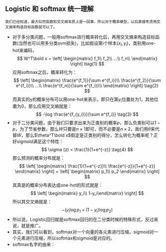 ## Logistic 和 softmax 统一理解
    我们已经知道，最大似然函数和交叉熵本质上是一回事，所以对于概率模型，以后直接考虑用交叉熵来构造目标函数就可以了。  
* 对于多分类问题，一般用softmax进行概率转化后，再用交叉熵来构造目标函数(当然也可以用多分类svm损失)，比如假设第i个样本$(x_i,y_i)$，类别用one-hot来编码，  
$$
W^T\bold x = 
\left[
\begin{matrix}
f_1\\
        f_2\\
        ...\\
        f_n\\
        \end{matrix}
\right] \tag{1}
$$
应用softmax之后，概率转化为：
$$
\left[
\begin{matrix}
\frac{e^{f_1}}{\sum e^{f_i}}\\
        \frac{e^{f_2}}{\sum e^{f_i}}\\
        ...\\
        \frac{e^{f_n}}{\sum e^{f_i}}\\
        \end{matrix}
\right] \tag{2}
$$
而真实的y的概率分布可以用one-hot来表示，即只在第$y_i$位置处为1，其他位置为0，那么应用交叉熵就是：
$$
-\log  \frac{e^{f_{y_i}}}{\sum e^{f_i}}    \tag{3}
$$
* 对于二分类问题，由于我们只要求出来为正类别的概率$p$，那么负类别可以$1-p$，为了节省参数，那么$W$只要是$n\times 1$即可，而不必要是$n \times 2$，我们用$\theta$来代替$W$，那么$\theta^T\bold x$假定是正类别的得分，怎么转化为概率呢？正好sigmoid满足这个特性：
$$
\sigma (z) = \frac{1}{1+e^{-z}}  \tag{4}
$$
那么预测的概率分布就是：
$$
\left[
\begin{matrix}
\frac{1}{1+e^{-z}}\\
\frac{e^{-z}}{1+e^{-z}}
\end{matrix}
\right] = 
\left[
\begin{matrix}
p_1\\
p_2
\end{matrix}
\right]
$$
其真是的概率分布表达成one-hot的形式就是：
$$
\left[
\begin{matrix}
y_i\\
1-y_i\end{matrix}
\right]
$$
所以其交叉熵就是：
$$
-(y_i\log p_1 +(1-y_i)\log p_2)   \tag{5}
$$
* 所以说，Logistic回归就是softmax回归的在二分类时候的特殊形式，反过来说，就是推广。
* 其实，我们可以看到，softmax对一个向量的各元素进行压缩，sigmoid对一个元素进行压缩，所以softmax和sigmoid是对应的。
* softmax名字的由来：

